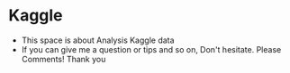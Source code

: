 # Kaggle
* This space is about Analysis Kaggle data
* If you can give me a question or tips and so on, Don't hesitate. Please Comments! Thank you
